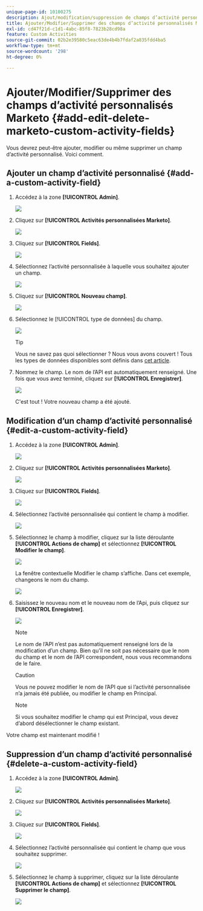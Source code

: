 ```yaml
---
unique-page-id: 10100275
description: Ajout/modification/suppression de champs d’activité personnalisés Marketo - Documents Marketo - Documentation du produit
title: Ajouter/Modifier/Supprimer des champs d’activité personnalisés Marketo
exl-id: cd47f21d-c1d1-4abc-85f8-7823b28cd98a
feature: Custom Activities
source-git-commit: 02b2e39580c5eac63de4b4b7fdaf2a835fdd4ba5
workflow-type: tm+mt
source-wordcount: '298'
ht-degree: 0%

---
```


# Ajouter/Modifier/Supprimer des champs d’activité personnalisés Marketo {#add-edit-delete-marketo-custom-activity-fields}

Vous devrez peut-être ajouter, modifier ou même supprimer un champ d’activité personnalisé. Voici comment.

## Ajouter un champ d’activité personnalisé {#add-a-custom-activity-field}

1. Accédez à la zone **[!UICONTROL Admin]**.

   ![](assets/add-edit-delete-marketo-custom-activity-fields-1.png)

1. Cliquez sur **[!UICONTROL Activités personnalisées Marketo]**.

   ![](assets/add-edit-delete-marketo-custom-activity-fields-2.png)

1. Cliquez sur **[!UICONTROL Fields]**.

   ![](assets/add-edit-delete-marketo-custom-activity-fields-3.png)

1. Sélectionnez l’activité personnalisée à laquelle vous souhaitez ajouter un champ.

   ![](assets/add-edit-delete-marketo-custom-activity-fields-4.png)

1. Cliquez sur **[!UICONTROL Nouveau champ]**.

   ![](assets/add-edit-delete-marketo-custom-activity-fields-5.png)

1. Sélectionnez le [!UICONTROL type de données] du champ.

   ![](assets/add-edit-delete-marketo-custom-activity-fields-6.png)

   >[!TIP]
   >
   >Vous ne savez pas quoi sélectionner ? Nous vous avons couvert ! Tous les types de données disponibles sont définis dans [cet article](/help/marketo/product-docs/administration/field-management/custom-field-type-glossary.md).

1. Nommez le champ. Le nom de l’API est automatiquement renseigné. Une fois que vous avez terminé, cliquez sur **[!UICONTROL Enregistrer]**.

   ![](assets/add-edit-delete-marketo-custom-activity-fields-7.png)

   C&#39;est tout ! Votre nouveau champ a été ajouté.

## Modification d’un champ d’activité personnalisé {#edit-a-custom-activity-field}

1. Accédez à la zone **[!UICONTROL Admin]**.

   ![](assets/add-edit-delete-marketo-custom-activity-fields-8.png)

1. Cliquez sur **[!UICONTROL Activités personnalisées Marketo]**.

   ![](assets/add-edit-delete-marketo-custom-activity-fields-9.png)

1. Cliquez sur **[!UICONTROL Fields]**.

   ![](assets/add-edit-delete-marketo-custom-activity-fields-10.png)

1. Sélectionnez l’activité personnalisée qui contient le champ à modifier.

   ![](assets/add-edit-delete-marketo-custom-activity-fields-11.png)

1. Sélectionnez le champ à modifier, cliquez sur la liste déroulante **[!UICONTROL Actions de champ]** et sélectionnez **[!UICONTROL Modifier le champ]**.

   ![](assets/add-edit-delete-marketo-custom-activity-fields-12.png)

   La fenêtre contextuelle Modifier le champ s’affiche. Dans cet exemple, changeons le nom du champ.

   ![](assets/add-edit-delete-marketo-custom-activity-fields-13.png)

1. Saisissez le nouveau nom et le nouveau nom de l’Api, puis cliquez sur **[!UICONTROL Enregistrer]**.

   ![](assets/add-edit-delete-marketo-custom-activity-fields-14.png)

   >[!NOTE]
   >
   >Le nom de l’API n’est pas automatiquement renseigné lors de la modification d’un champ. Bien qu’il ne soit pas nécessaire que le nom du champ et le nom de l’API correspondent, nous vous recommandons de le faire.

   >[!CAUTION]
   >
   >Vous ne pouvez modifier le nom de l’API que si l’activité personnalisée n’a jamais été publiée, ou modifier le champ en Principal.

   >[!NOTE]
   >
   >Si vous souhaitez modifier le champ qui est Principal, vous devez d’abord désélectionner le champ existant.

Votre champ est maintenant modifié !

## Suppression d’un champ d’activité personnalisé {#delete-a-custom-activity-field}

1. Accédez à la zone **[!UICONTROL Admin]**.

   ![](assets/add-edit-delete-marketo-custom-activity-fields-15.png)

1. Cliquez sur **[!UICONTROL Activités personnalisées Marketo]**.

   ![](assets/add-edit-delete-marketo-custom-activity-fields-16.png)

1. Cliquez sur **[!UICONTROL Fields]**.

   ![](assets/add-edit-delete-marketo-custom-activity-fields-17.png)

1. Sélectionnez l’activité personnalisée qui contient le champ que vous souhaitez supprimer.

   ![](assets/add-edit-delete-marketo-custom-activity-fields-18.png)

1. Sélectionnez le champ à supprimer, cliquez sur la liste déroulante **[!UICONTROL Actions de champ]** et sélectionnez **[!UICONTROL Supprimer le champ]**.

   ![](assets/add-edit-delete-marketo-custom-activity-fields-19.png)
